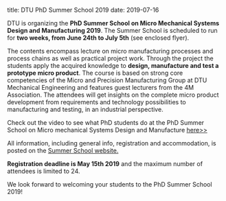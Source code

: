title: DTU PhD Summer School 2019
date: 2019-07-16 

DTU is organizing the <strong>PhD Summer School on Micro Mechanical Systems Design and Manufacturing 2019</strong>. The Summer School is scheduled to run for <strong>two weeks, from June 24th to July 5th</strong> (see enclosed flyer).

The contents encompass lecture on micro manufacturing processes and process chains as well as practical project work. Through the project the students apply the acquired knowledge to <strong>design, manufacture and test a prototype micro product</strong>. The course is based on strong core competencies of the Micro and Precision Manufacturing Group at DTU Mechanical Engineering and features guest lecturers from the 4M Association. The attendees will get insights on the complete micro product development from requirements and technology possibilities to manufacturing and testing, in an industrial perspective.

Check out the video to see what PhD students do at the PhD Summer School on Micro mechanical Systems Design and Manufacture [here>>](https://www.youtube.com/watch?v=ee_aByzb8EE)

All information, including general info, registration and accommodation, is posted on the [Summer School website.](http://www.conferencemanager.dk/MPPsummerschool2019)

<strong>Registration deadline is May 15th 2019</strong> and the maximum number of attendees is limited to 24.

 

We look forward to welcoming your students to the PhD Summer School 2019!